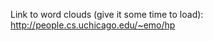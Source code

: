 Link to word clouds (give it some time to load): <a href=http://people.cs.uchicago.edu/~emo/hp>http://people.cs.uchicago.edu/~emo/hp</a>
